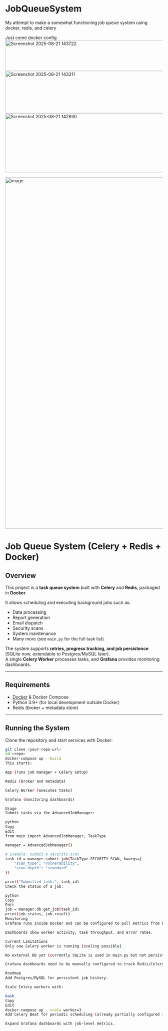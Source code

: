 # JobQueueSystem
My attempt to make a somewhat functioning job queue system using docker, redis, and celery 

Just come docker config
<img width="1013" height="98" alt="Screenshot 2025-08-21 143722" src="https://github.com/user-attachments/assets/c471e55e-02b2-41a3-b25a-1a05e8bdcf43" />
<img width="586" height="135" alt="Screenshot 2025-08-21 143311" src="https://github.com/user-attachments/assets/a8d4bba7-8b19-4293-a6b9-5216b7e03c2c" />
<img width="615" height="191" alt="Screenshot 2025-08-21 142930" src="https://github.com/user-attachments/assets/af00330c-15da-470a-a103-2fd512d98bf7" />

<img width="846" height="1123" alt="image" src="https://github.com/user-attachments/assets/eb038213-6be3-4da9-a572-8d8c2b90063b" />



# Job Queue System (Celery + Redis + Docker)

## Overview
This project is a **task queue system** built with **Celery** and **Redis**, packaged in **Docker**.  

It allows scheduling and executing background jobs such as:
- Data processing  
- Report generation  
- Email dispatch  
- Security scans  
- System maintenance  
- Many more (see `main.py` for the full task list)  

The system supports **retries, progress tracking, and job persistence** (SQLite now, extendable to Postgres/MySQL later).  
A single **Celery Worker** processes tasks, and **Grafana** provides monitoring dashboards.  

---

## Requirements
- [Docker](https://www.docker.com/) & Docker Compose  
- Python 3.9+ (for local development outside Docker)  
- Redis (broker + metadata store)  

---

## Running the System
Clone the repository and start services with Docker:

```bash
git clone <your-repo-url>
cd <repo>
docker-compose up --build
This starts:

App (runs job manager + Celery setup)

Redis (broker and metadata)

Celery Worker (executes tasks)

Grafana (monitoring dashboards)

Usage
Submit tasks via the AdvancedJobManager:

python
Copy
Edit
from main import AdvancedJobManager, TaskType

manager = AdvancedJobManager()

# Example: submit a security scan
task_id = manager.submit_job(TaskType.SECURITY_SCAN, kwargs={
    "scan_type": "vulnerability",
    "scan_depth": "standard"
})

print("Submitted task:", task_id)
Check the status of a job:

python
Copy
Edit
job = manager.db.get_job(task_id)
print(job.status, job.result)
Monitoring
Grafana runs inside Docker and can be configured to pull metrics from Redis or Celery.

Dashboards show worker activity, task throughput, and error rates.

Current Limitations
Only one Celery worker is running (scaling possible).

No external DB yet (currently SQLite is used in main.py but not persisted in Docker).

Grafana dashboards need to be manually configured to track Redis/Celery metrics.

Roadmap
Add Postgres/MySQL for persistent job history.

Scale Celery workers with:

bash
Copy
Edit
docker-compose up --scale worker=3
Add Celery Beat for periodic scheduling (already partially configured in main.py).

Expand Grafana dashboards with job-level metrics.
